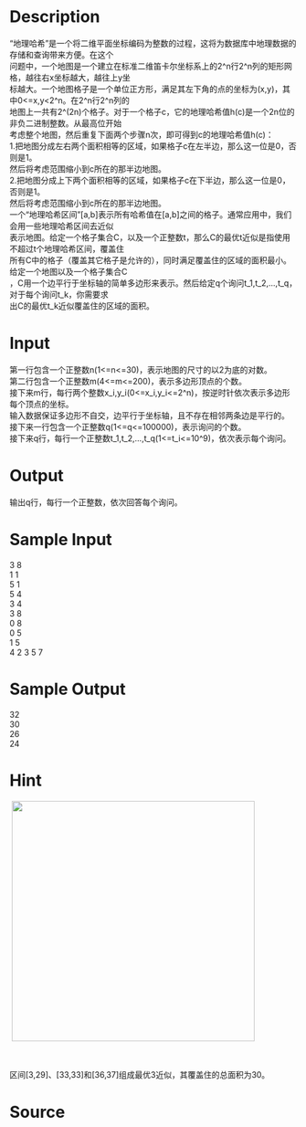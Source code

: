 
# Description

<div class="content"><div>“地理哈希”是一个将二维平面坐标编码为整数的过程，这将为数据库中地理数据的存储和查询带来方便。在这个</div>
<div>问题中，一个地图是一个建立在标准二维笛卡尔坐标系上的2^n行2^n列的矩形网格，越往右x坐标越大，越往上y坐</div>
<div>标越大。一个地图格子是一个单位正方形，满足其左下角的点的坐标为(x,y)，其中0&lt;=x,y&lt;2^n。在2^n行2^n列的</div>
<div>地图上一共有2^(2n)个格子。对于一个格子c，它的地理哈希值h(c)是一个2n位的非负二进制整数。从最高位开始</div>
<div>考虑整个地图，然后重复下面两个步骤n次，即可得到c的地理哈希值h(c)：</div>
<div></div>
<div>1.把地图分成左右两个面积相等的区域，如果格子c在左半边，那么这一位是0，否则是1。</div>
<div>然后将考虑范围缩小到c所在的那半边地图。</div>
<div></div>
<div>2.把地图分成上下两个面积相等的区域，如果格子c在下半边，那么这一位是0，否则是1。</div>
<div>然后将考虑范围缩小到c所在的那半边地图。</div>
<div></div>
<div>一个“地理哈希区间”[a,b]表示所有哈希值在[a,b]之间的格子。通常应用中，我们会用一些地理哈希区间去近似</div>
<div>表示地图。给定一个格子集合C，以及一个正整数t，那么C的最优t近似是指使用不超过t个地理哈希区间，覆盖住</div>
<div>所有C中的格子（覆盖其它格子是允许的），同时满足覆盖住的区域的面积最小。给定一个地图以及一个格子集合C</div>
<div>，C用一个边平行于坐标轴的简单多边形来表示。然后给定q个询问t_1,t_2,...,t_q，对于每个询问t_k，你需要求</div>
<div>出C的最优t_k近似覆盖住的区域的面积。</div>
<div></div></div>

# Input

<div class="content"><div>第一行包含一个正整数n(1&lt;=n&lt;=30)，表示地图的尺寸的以2为底的对数。</div>
<div>第二行包含一个正整数m(4&lt;=m&lt;=200)，表示多边形顶点的个数。</div>
<div>接下来m行，每行两个整数x_i,y_i(0&lt;=x_i,y_i&lt;=2^n)，按逆时针依次表示多边形每个顶点的坐标。</div>
<div>输入数据保证多边形不自交，边平行于坐标轴，且不存在相邻两条边是平行的。</div>
<div>接下来一行包含一个正整数q(1&lt;=q&lt;=100000)，表示询问的个数。</div>
<div>接下来q行，每行一个正整数t_1,t_2,...,t_q(1&lt;=t_i&lt;=10^9)，依次表示每个询问。</div>
<div></div></div>

# Output

<div class="content"><div>输出q行，每行一个正整数，依次回答每个询问。</div>
<div></div></div>

# Sample Input

<div class="content"><span class="sampledata">3 8<br/>
1 1<br/>
5 1<br/>
5 4<br/>
3 4<br/>
3 8<br/>
0 8<br/>
0 5<br/>
1 5<br/>
4 2 3 5 7</span></div>

# Sample Output

<div class="content"><span class="sampledata">32<br/>
30<br/>
26<br/>
24</span></div>

# Hint

<div class="content"><p></p><p> <img src="source/bzoj/4792/img/aHR0cHM6Ly9seWRzeS5jb20vSnVkZ2VPbmxpbmUvdXBsb2FkLzIwMTcwNC9waWMoMikuanBn.jpg" width="425" height="421" alt=""/></p><br/>
<p>区间[3,29]、[33,33]和[36,37]组成最优3近似，其覆盖住的总面积为30。</p><p></p></div>

# Source

<div class="content"><p><a href="problemset.php?search="></a></p></div>

